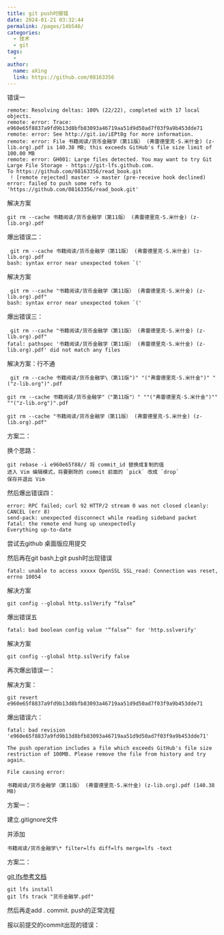 ```yaml
---
title: git push时报错
date: 2024-01-21 03:32:44
permalink: /pages/14b546/
categories:
  - 技术
  - git
tags:
  - 
author: 
  name: aXing
  link: https://github.com/08163356
---
```

错误一

```
remote: Resolving deltas: 100% (22/22), completed with 17 local objects.
remote: error: Trace: e960e65f8837a9fd9b13d8bfb83093a46719aa51d9d50ad7f03f9a9b453dde71
remote: error: See http://git.io/iEPt8g for more information.
remote: error: File 书籍阅读/货币金融学（第11版） (弗雷德里克·S.米什金) (z-lib.org).pdf is 140.38 MB; this exceeds GitHub's file size limit of 100.00 MB
remote: error: GH001: Large files detected. You may want to try Git Large File Storage - https://git-lfs.github.com.
To https://github.com/08163356/read_book.git
 ! [remote rejected] master -> master (pre-receive hook declined)
error: failed to push some refs to 'https://github.com/08163356/read_book.git'

```

解决方案

```
git rm --cache 书籍阅读/货币金融学（第11版） (弗雷德里克·S.米什金) (z-lib.org).pdf
```

爆出错误二：

```
 git rm --cache 书籍阅读/货币金融学（第11版） (弗雷德里克·S.米什金) (z-lib.org).pdf
bash: syntax error near unexpected token `('
```

解决方案

```
 git rm --cache "书籍阅读/货币金融学（第11版） (弗雷德里克·S.米什金) (z-lib.org).pdf"
bash: syntax error near unexpected token `('

```

爆出错误三：

```
 git rm --cache "书籍阅读/货币金融学（第11版） (弗雷德里克·S.米什金) (z-lib.org).pdf"
fatal: pathspec '书籍阅读/货币金融学（第11版） (弗雷德里克·S.米什金) (z-lib.org).pdf' did not match any files
```

解决方案：行不通

```
 git rm --cache 书籍阅读/货币金融学\（第11版")" "("弗雷德里克·S.米什金")" "("z-lib.org")".pdf
```

```
git rm --cache 书籍阅读/货币金融学"（"第11版"）" ""("弗雷德里克·S.米什金")"" ""("z-lib.org")".pdf
```

```
git rm --cache "书籍阅读/货币金融学（第11版） (弗雷德里克·S.米什金) (z-lib.org).pdf"
```

方案二：

换个思路：

```
git rebase -i e960e65f88// 将 commit_id 替换成复制的值
进入 Vim 编辑模式，将要删除的 commit 前面的 `pick` 改成 `drop`
保存并退出 Vim
```

然后爆出错误四：

```
error: RPC failed; curl 92 HTTP/2 stream 0 was not closed cleanly: CANCEL (err 8)
send-pack: unexpected disconnect while reading sideband packet
fatal: the remote end hung up unexpectedly
Everything up-to-date
```

尝试去github 桌面版应用提交

然后再在git bash上git push时出现错误

```
fatal: unable to access xxxxx OpenSSL SSL_read: Connection was reset, errno 10054
```

解决方案

```
git config --global http.sslVerify “false”
```

爆出错误五

```
fatal: bad boolean config value '“false”' for 'http.sslverify'
```

解决方案

```
git config --global http.sslVerify false
```

再次爆出错误一：

解决方案：

```
git revert e960e65f8837a9fd9b13d8bfb83093a46719aa51d9d50ad7f03f9a9b453dde71
```

爆出错误六：

```
fatal: bad revision 'e960e65f8837a9fd9b13d8bfb83093a46719aa51d9d50ad7f03f9a9b453dde71'
```

```
The push operation includes a file which exceeds GitHub's file size restriction of 100MB. Please remove the file from history and try again.

File causing error:

书籍阅读/货币金融学（第11版） (弗雷德里克·S.米什金) (z-lib.org).pdf (140.38 MB)
```

方案一：

建立.gitignore文件

并添加

```
书籍阅读/货币金融学\* filter=lfs diff=lfs merge=lfs -text
```

方案二：

[git lfs参考文档](https://cloud.tencent.com/developer/article/1010589)

```
git lfs install
git lfs track "货币金融学.pdf"
```

然后再走add . commit. push的正常流程

报以前提交的commit出现的错误：

